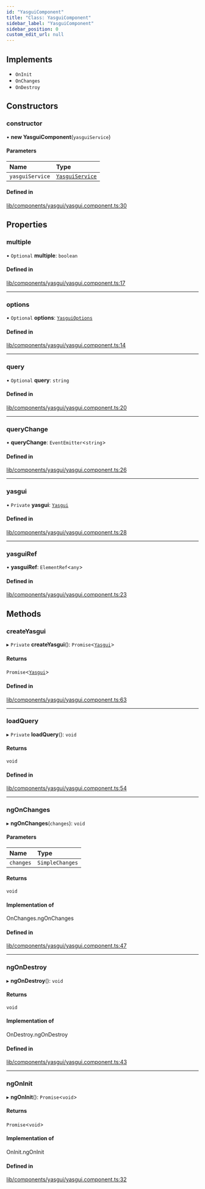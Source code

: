 ```yaml
---
id: "YasguiComponent"
title: "Class: YasguiComponent"
sidebar_label: "YasguiComponent"
sidebar_position: 0
custom_edit_url: null
---
```


## Implements

- `OnInit`
- `OnChanges`
- `OnDestroy`

## Constructors

### constructor

• **new YasguiComponent**(`yasguiService`)

#### Parameters

| Name | Type |
| :------ | :------ |
| `yasguiService` | [`YasguiService`](YasguiService) |

#### Defined in

[lib/components/yasgui/yasgui.component.ts:30](https://github.com/cognizone/ng-cognizone/blob/0401c67/libs/ng-yasgui/src/lib/components/yasgui/yasgui.component.ts#L30)

## Properties

### multiple

• `Optional` **multiple**: `boolean`

#### Defined in

[lib/components/yasgui/yasgui.component.ts:17](https://github.com/cognizone/ng-cognizone/blob/0401c67/libs/ng-yasgui/src/lib/components/yasgui/yasgui.component.ts#L17)

___

### options

• `Optional` **options**: [`YasguiOptions`](../modules#yasguioptions)

#### Defined in

[lib/components/yasgui/yasgui.component.ts:14](https://github.com/cognizone/ng-cognizone/blob/0401c67/libs/ng-yasgui/src/lib/components/yasgui/yasgui.component.ts#L14)

___

### query

• `Optional` **query**: `string`

#### Defined in

[lib/components/yasgui/yasgui.component.ts:20](https://github.com/cognizone/ng-cognizone/blob/0401c67/libs/ng-yasgui/src/lib/components/yasgui/yasgui.component.ts#L20)

___

### queryChange

• **queryChange**: `EventEmitter`<`string`\>

#### Defined in

[lib/components/yasgui/yasgui.component.ts:26](https://github.com/cognizone/ng-cognizone/blob/0401c67/libs/ng-yasgui/src/lib/components/yasgui/yasgui.component.ts#L26)

___

### yasgui

• `Private` **yasgui**: [`Yasgui`](../interfaces/Yasgui)

#### Defined in

[lib/components/yasgui/yasgui.component.ts:28](https://github.com/cognizone/ng-cognizone/blob/0401c67/libs/ng-yasgui/src/lib/components/yasgui/yasgui.component.ts#L28)

___

### yasguiRef

• **yasguiRef**: `ElementRef`<`any`\>

#### Defined in

[lib/components/yasgui/yasgui.component.ts:23](https://github.com/cognizone/ng-cognizone/blob/0401c67/libs/ng-yasgui/src/lib/components/yasgui/yasgui.component.ts#L23)

## Methods

### createYasgui

▸ `Private` **createYasgui**(): `Promise`<[`Yasgui`](../interfaces/Yasgui)\>

#### Returns

`Promise`<[`Yasgui`](../interfaces/Yasgui)\>

#### Defined in

[lib/components/yasgui/yasgui.component.ts:63](https://github.com/cognizone/ng-cognizone/blob/0401c67/libs/ng-yasgui/src/lib/components/yasgui/yasgui.component.ts#L63)

___

### loadQuery

▸ `Private` **loadQuery**(): `void`

#### Returns

`void`

#### Defined in

[lib/components/yasgui/yasgui.component.ts:54](https://github.com/cognizone/ng-cognizone/blob/0401c67/libs/ng-yasgui/src/lib/components/yasgui/yasgui.component.ts#L54)

___

### ngOnChanges

▸ **ngOnChanges**(`changes`): `void`

#### Parameters

| Name | Type |
| :------ | :------ |
| `changes` | `SimpleChanges` |

#### Returns

`void`

#### Implementation of

OnChanges.ngOnChanges

#### Defined in

[lib/components/yasgui/yasgui.component.ts:47](https://github.com/cognizone/ng-cognizone/blob/0401c67/libs/ng-yasgui/src/lib/components/yasgui/yasgui.component.ts#L47)

___

### ngOnDestroy

▸ **ngOnDestroy**(): `void`

#### Returns

`void`

#### Implementation of

OnDestroy.ngOnDestroy

#### Defined in

[lib/components/yasgui/yasgui.component.ts:43](https://github.com/cognizone/ng-cognizone/blob/0401c67/libs/ng-yasgui/src/lib/components/yasgui/yasgui.component.ts#L43)

___

### ngOnInit

▸ **ngOnInit**(): `Promise`<`void`\>

#### Returns

`Promise`<`void`\>

#### Implementation of

OnInit.ngOnInit

#### Defined in

[lib/components/yasgui/yasgui.component.ts:32](https://github.com/cognizone/ng-cognizone/blob/0401c67/libs/ng-yasgui/src/lib/components/yasgui/yasgui.component.ts#L32)
